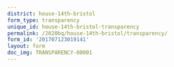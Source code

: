 ```yaml
---
district: house-14th-bristol
form_type: transparency
unique_id: house-14th-bristol-transparency
permalink: /2020bq/house-14th-bristol/transparency/
form_id: '201707123019141'
layout: form
doc_img: TRANSPARENCY-00001
---
```

